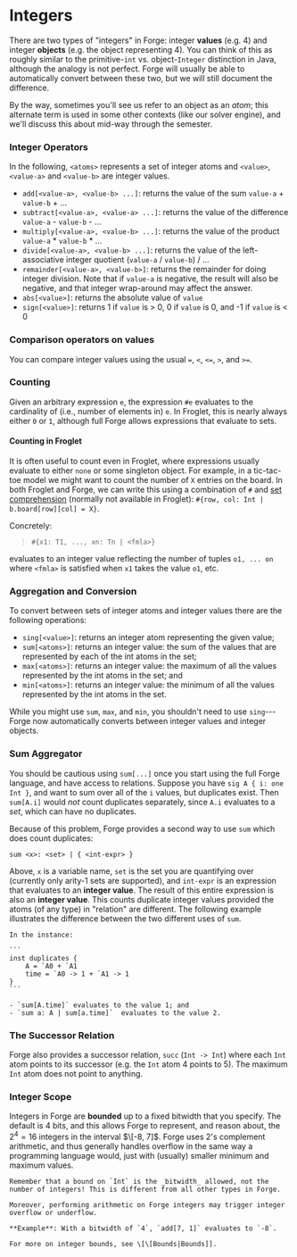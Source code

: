 # Integers

There are two types of "integers" in Forge: integer **values** (e.g. 4) and integer **objects** (e.g. the object representing 4). You can think of this as roughly similar to the primitive-`int` vs. object-`Integer` distinction in Java, although the analogy is not perfect. Forge will usually be able to automatically convert between these two, but we will still document the difference.

By the way, sometimes you'll see us refer to an object as an _atom_; this alternate term is used in some other contexts (like our solver engine), and we'll discuss this about mid-way through the semester. 

### Integer Operators

In the following, `<atoms>` represents a set of integer atoms and `<value>`, `<value-a>` and `<value-b>` are integer values. 

- `add[<value-a>, <value-b> ...]`: returns the value of the sum `value-a` + `value-b` + ...
- `subtract[<value-a>, <value-a> ...]`: returns the value of the difference `value-a` - `value-b` - ... 
- `multiply[<value-a>, <value-b> ...]`: returns the value of the product `value-a` \* `value-b` \* ...
- `divide[<value-a>, <value-b> ...]`: returns the value of the left-associative integer quotient (`value-a` / `value-b`) / ...
- `remainder[<value-a>, <value-b>]`: returns the remainder for doing integer division. Note that if `value-a` is negative, the result will also be negative, and that integer wrap-around may affect the answer.
- `abs[<value>]`: returns the absolute value of `value`
- `sign[<value>]`: returns 1 if `value` is > 0, 0 if `value` is 0, and -1 if `value` is < 0

### Comparison operators on values

You can compare integer values using the usual `=`, `<`, `<=`, `>`, and `>=`.

### Counting 

Given an arbitrary expression `e`, the expression `#e` evaluates to the cardinality of (i.e., number of elements in) `e`. In Froglet, this is nearly always either `0` or `1`, although full Forge allows expressions that evaluate to sets. 

#### Counting in Froglet

It is often useful to count even in Froglet, where expressions usually evaluate to either `none` or some singleton object. For example, in a tic-tac-toe model we might want to count the number of `X` entries on the board. In both Froglet and Forge, we can write this using a combination of `#` and [set comprehension](../building-models/constraints/expressions/relational-expressions/relational-expressions.md) (normally not available in Froglet): `#{row, col: Int | b.board[row][col] = X}`. 

Concretely:

> `#{x1: T1, ..., xn: Tn | <fmla>}` 

evaluates to an integer value reflecting the number of tuples `o1, ... on` where `<fmla>` is satisfied when `x1` takes the value `o1`, etc. 

### Aggregation and Conversion 

To convert between sets of integer atoms and integer values there are the following operations:

- `sing[<value>]`: returns an integer atom representing the given value;
- `sum[<atoms>]`: returns an integer value: the sum of the values that are represented by each of the int atoms in the set;
- `max[<atoms>]`: returns an integer value: the maximum of all the values represented by the int atoms in the set; and
- `min[<atoms>]`: returns an integer value: the minimum of all the values represented by the int atoms in the set.

While you might use `sum`, `max`, and `min`, you shouldn't need to use `sing`---Forge now automatically converts between integer values and integer objects.

### Sum Aggregator

You should be cautious using `sum[...]` once you start using the full Forge language, and have access to relations. Suppose you have `sig A { i: one Int }`, and want to sum over all of the `i` values, but duplicates exist. Then `sum[A.i]` would _not_ count duplicates separately, since `A.i` evaluates to a _set_, which can have no duplicates. 

Because of this problem, Forge provides a second way to use `sum` which does count duplicates:

```
sum <x>: <set> | { <int-expr> }
```

Above, `x` is a variable name, `set` is the set you are quantifying over (currently only arity-1 sets are supported), and `int-expr` is an expression that evaluates to an **integer value**. The result of this entire expression is also an **integer value**. This counts duplicate integer values provided the atoms (of any type) in "relation" are different. The following example illustrates the difference between the two different uses of `sum`.

~~~admonish example title="Sum aggregator"
In the instance:

```
inst duplicates {
    A = `A0 + `A1
    time = `A0 -> 1 + `A1 -> 1
}
```

- `sum[A.time]` evaluates to the value 1; and
- `sum a: A | sum[a.time]`  evaluates to the value 2.
~~~


### The Successor Relation

Forge also provides a successor relation, `succ` (`Int -> Int`) where each `Int` atom points to its successor (e.g. the `Int` atom 4 points to 5). The maximum `Int` atom does not point to anything.

### Integer Scope

Integers in Forge are **bounded** up to a fixed bitwidth that you specify. The default is 4 bits, and this allows Forge to represent, and reason about, the $2^4 = 16$ integers in the interval $\[-8, 7]$. Forge uses 2's complement arithmetic, and thus generally handles overflow in the same way a programming language would, just with (usually) smaller minimum and maximum values.

```admonish warning title="Bounded integers and overflow" 
Remember that a bound on `Int` is the _bitwidth_ allowed, not the number of integers! This is different from all other types in Forge.

Moreover, performing arithmetic on Forge integers may trigger integer overflow or underflow.

**Example**: With a bitwidth of `4`, `add[7, 1]` evaluates to `-8`.

For more on integer bounds, see \[\[Bounds|Bounds]].
```
